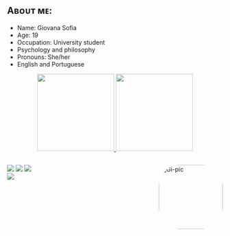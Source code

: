 ## Aʙᴏᴜᴛ ᴍᴇ:
- Name: Giovana Sofia
- Age: 19
- Occupation: University student
- Psychology and philosophy
- Pronouns: She/her
- English and Portuguese

<div align="center">
  <a href="https://github.com/agiovana">
  <img height="180em" src="https://github-readme-stats.vercel.app/api?username=agiovana&show_icons=true&theme=midnight-purple&include_all_commits=true&count_private=true"/>
  <img height="180em" src="https://github-readme-stats.vercel.app/api/top-langs/?username=agiovana&layout=compact&langs_count=7&theme=midnight-purple"/>
</div>
  
	
  
  <img align="right" alt="Gi-pic" height="150" style="border-radius:50px;" src="https://media.discordapp.net/attachments/852632116172554253/902241373967757402/picasion.com_d67ea579d528032659a0c73155e9ad11.gif">
</div>

  ## 
  
  <div>
   <a href="https://www.youtube.com/channel/UCAU1iuWCB6dRC72m4TlcLlw" target="_blank"><img src="https://img.shields.io/badge/YouTube-FF0000?style=for-the-badge&logo=youtube&logoColor=white" target="_blank"></a>
  <a href="https://instagram.com/agiovanx?utm_medium=copy_link" target="_blank"><img src="https://img.shields.io/badge/-Instagram-%23E4405F?style=for-the-badge&logo=instagram&logoColor=white" target="_blank"></a>
 	<a href="https://www.twitch.tv/agiovanaa" target="_blank"><img src="https://img.shields.io/badge/Twitch-9146FF?style=for-the-badge&logo=twitch&logoColor=white" target="_blank"></a>
  <div>
	<a href="https://steamcommunity.com/id/eguchii" target="_blank"><img src="https://img.shields.io/badge/Steam-000000?style=for-the-badge&logo=steam&logoColor=white"
 <div> 
	

